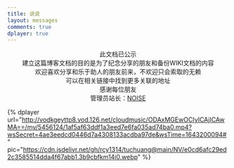 ```yaml
---
title: 说说
layout: messages
comments: true
dplayer: true
---
```


<center>此文档已公示</center>

<center>建立这篇博客文档的目的是为了纪念分享的朋友和备份WIKI文档的内容</center>

<center>欢迎喜欢分享和乐于助人的朋友前来，不欢迎只会索取的无赖</center>

<center>可以在相关链接中找到更多关联的地址</center>

<center>感谢每位朋友</center>

<center>管理员站长：<a href="https://p.pstatp.com/origin/pgc-image/3dd407f33019414b9a37bf6f4987ede3" target="_blank" class="btn btn-secondary col-lg-4">NOISE</a></center>

{%  dplayer
    url="http://vodkgeyttp8.vod.126.net/cloudmusic/ODAxMGEwOCIyICAjICAwMA==/mv/5456124/1af5af63ddf1a3eed7e6fa035ad74ba0.mp4?wsSecret=4ae3eedcd0446d7a4308133acdba97de&wsTime=1643200094#"
    pic="https://cdn.jsdelivr.net/gh/rcy1314/tuchuang@main/NV/e0cd6afc29ed2c3585514dda4f67abb1.3b9cbfkm14i0.webp"
%}


